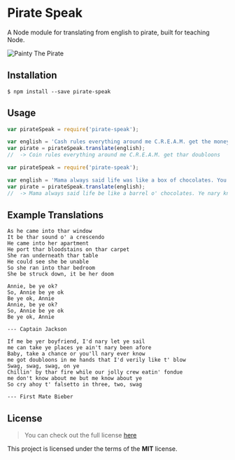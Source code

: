 # Pirate Speak

A Node module for translating from english to pirate, built for teaching Node.

![Painty The Pirate](http://img2.wikia.nocookie.net/__cb20121116031105/spongebob/images/thumb/e/eb/PaintythePirate.jpg/500px-PaintythePirate.jpg)

## Installation

```
$ npm install --save pirate-speak
```

## Usage 

```js
var pirateSpeak = require('pirate-speak');

var english = 'Cash rules everything around me C.R.E.A.M. get the money';
var pirate = pirateSpeak.translate(english);
//  -> Coin rules everything around me C.R.E.A.M. get thar doubloons
```

```js
var pirateSpeak = require('pirate-speak');

var english = 'Mama always said life was like a box of chocolates. You never know what you\'re gonna get.';
var pirate = pirateSpeak.translate(english);
//  -> Mama always said life be like a barrel o' chocolates. Ye nary know what you're gonna get.
```

## Example Translations

```
As he came into thar window
It be thar sound o' a crescendo
He came into her apartment
He port thar bloodstains on thar carpet
She ran underneath thar table
He could see she be unable
So she ran into thar bedroom
She be struck down, it be her doom

Annie, be ye ok?
So, Annie be ye ok
Be ye ok, Annie
Annie, be ye ok?
So, Annie be ye ok
Be ye ok, Annie

--- Captain Jackson
```

```
If me be yer boyfriend, I'd nary let ye sail
me can take ye places ye ain't nary been afore
Baby, take a chance or you'll nary ever know
me got doubloons in me hands that I'd verily like t' blow
Swag, swag, swag, on ye
Chillin' by thar fire while our jolly crew eatin' fondue
me don't know about me but me know about ye
So cry ahoy t' falsetto in three, two, swag

--- First Mate Bieber
```


## License
>You can check out the full license [here](https://github.com/mikewesthad/pirate-speak/blob/master/LICENSE)

This project is licensed under the terms of the **MIT** license.
